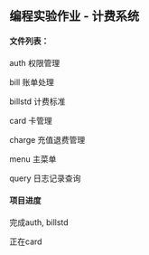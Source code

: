 ## 编程实验作业 - 计费系统

#### 文件列表：

auth 权限管理

bill 账单处理

billstd 计费标准

card 卡管理

charge 充值退费管理

menu 主菜单

query 日志记录查询


#### 项目进度

完成auth, billstd

正在card
